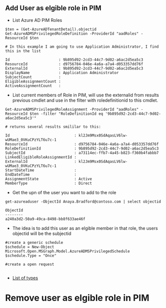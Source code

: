 ## Add User as elgible role in PIM
* List Azure AD PIM Roles
```
$ten = (Get-AzureADTenantDetail).objectid
Get-AzureADMSPrivilegedRoleDefinition -ProviderId "aadRoles" -ResourceId $ten

# In this example I am going to use Application Administrator, I find this in the list

Id                      : 9b895d92-2cd3-44c7-9d02-a6ac2d5ea5c3
ResourceId              : d9756784-046e-4a6a-a7a4-d053357dd76f
ExternalId              : 9b895d92-2cd3-44c7-9d02-a6ac2d5ea5c3
DisplayName             : Application Administrator
SubjectCount            : 
EligibleAssignmentCount : 
ActiveAssignmentCount   : 
```

* List current members of Role in PIM, will use the externalid from results previous cmdlet and use in the filter with roledefinitionid to this cmdlet.
```
Get-AzureADMSPrivilegedRoleAssignment -ProviderId "aadRoles" -ResourceId $ten -filter "RoleDefinitionId eq '9b895d92-2cd3-44c7-9d02-a6ac2d5ea5c3'"

# returns several results smililar to this:

Id                             : kl2Jm9Msx0SdAqasLV6lw-wUMae3_0VKuCPzYLT6u7c-1
ResourceId                     : d9756784-046e-4a6a-a7a4-d053357dd76f
RoleDefinitionId               : 9b895d92-2cd3-44c7-9d02-a6ac2d5ea5c3
SubjectId                      : a73114ec-ffb7-4a45-b823-f360b4fabbb7
LinkedEligibleRoleAssignmentId : 
ExternalId                     : kl2Jm9Msx0SdAqasLV6lw-wUMae3_0VKuCPzYLT6u7c-1
StartDateTime                  : 
EndDateTime                    : 
AssignmentState                : Active
MemberType                     : Direct
```
* Get the upn of the user you want to add to the role
```
get-azureaduser -ObjectId Anaya.Bradford@contoso.com | select objectid

ObjectId                            
--------                            
a240a3d2-50a9-49ca-8498-bb8f633ae46f

```
* The idea is to add this user as an elgible member in that role, the users objectid will be the subjectid
```
#create a generic schedule
$schedule = New-Object Microsoft.Open.MSGraph.Model.AzureADMSPrivilegedSchedule
$schedule.Type = "Once"

#create a open request


```
* [List of types](https://docs.microsoft.com/en-us/graph/api/governanceroleassignmentrequest-post?view=graph-rest-beta&tabs=http)
# Remove user as elgible role in PIM

